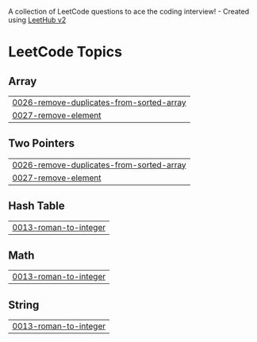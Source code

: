 A collection of LeetCode questions to ace the coding interview! - Created using [LeetHub v2](https://github.com/arunbhardwaj/LeetHub-2.0)
<!---LeetCode Topics Start-->
# LeetCode Topics
## Array
|  |
| ------- |
| [0026-remove-duplicates-from-sorted-array](https://github.com/AnnaProDev/LeetCode/tree/master/0026-remove-duplicates-from-sorted-array) |
| [0027-remove-element](https://github.com/AnnaProDev/LeetCode/tree/master/0027-remove-element) |
## Two Pointers
|  |
| ------- |
| [0026-remove-duplicates-from-sorted-array](https://github.com/AnnaProDev/LeetCode/tree/master/0026-remove-duplicates-from-sorted-array) |
| [0027-remove-element](https://github.com/AnnaProDev/LeetCode/tree/master/0027-remove-element) |
## Hash Table
|  |
| ------- |
| [0013-roman-to-integer](https://github.com/AnnaProDev/LeetCode/tree/master/0013-roman-to-integer) |
## Math
|  |
| ------- |
| [0013-roman-to-integer](https://github.com/AnnaProDev/LeetCode/tree/master/0013-roman-to-integer) |
## String
|  |
| ------- |
| [0013-roman-to-integer](https://github.com/AnnaProDev/LeetCode/tree/master/0013-roman-to-integer) |
<!---LeetCode Topics End-->